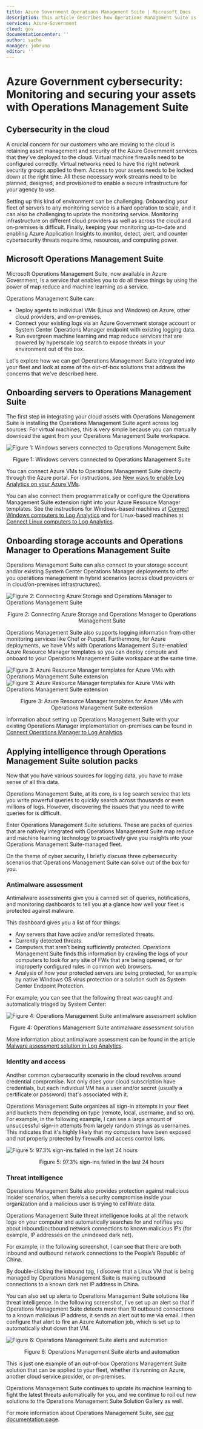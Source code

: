 ```yaml
---
title: Azure Government Operations Management Suite | Microsoft Docs
description: This article describes how Operations Management Suite is applicable to US Government agencies and solution providers
services: Azure-Government
cloud: gov
documentationcenter: ''
author: sacha
manager: jobruno
editor: ''
---
```


# Azure Government cybersecurity: Monitoring and securing your assets with Operations Management Suite

## Cybersecurity in the cloud
A crucial concern for our customers who are moving to the cloud is retaining asset management and security of the Azure Government services that they've deployed to the cloud. Virtual machine firewalls need to be configured correctly. Virtual networks need to have the right network security groups applied to them. Access to your assets needs to be locked down at the right time. All these necessary work streams need to be planned, designed, and provisioned to enable a secure infrastructure for your agency to use.

Setting up this kind of environment can be challenging. Onboarding your fleet of servers to any monitoring service is a hard operation to scale, and it can also be challenging to update the monitoring service. Monitoring infrastructure on different cloud providers as well as across the cloud and on-premises is difficult. Finally, keeping your monitoring up-to-date and enabling Azure Application Insights to monitor, detect, alert, and counter cybersecurity threats require time, resources, and computing power.

## Microsoft Operations Management Suite
Microsoft Operations Management Suite, now available in Azure Government, is a service that enables you to do all these things by using the power of map reduce and machine learning as a service.

Operations Management Suite can:

* Deploy agents to individual VMs (Linux and Windows) on Azure, other cloud providers, and on-premises.
* Connect your existing logs via an Azure Government storage account or System Center Operations Manager endpoint with existing logging data.
* Run evergreen machine learning and map reduce services that are powered by hyperscale log search to expose threats in your environment out of the box.

Let's explore how we can get Operations Management Suite integrated into your fleet and look at some of the out-of-box solutions that address the concerns that we've described here.

## Onboarding servers to Operations Management Suite
The first step in integrating your cloud assets with Operations Management Suite is installing the Operations Management Suite agent across log sources. For virtual machines, this is very simple because you can manually download the agent from your Operations Management Suite workspace.

![Figure 1: Windows servers connected to Operations Management Suite](./media/documentation-government-oms-figure1.png)
<p align="center">Figure 1: Windows servers connected to Operations Management Suite</p>

You can connect Azure VMs to Operations Management Suite directly through the Azure portal. For instructions, see [New ways to enable Log Analytics on your Azure VMs](https://blogs.technet.microsoft.com/momteam/2016/02/10/new-ways-to-enable-log-analytics-oms-on-your-azure-vms/).

You can also connect them programmatically or configure the Operations Management Suite extension right into your Azure Resource Manager templates. See the instructions for Windows-based machines at [Connect Windows computers to Log Analytics](https://docs.microsoft.com/en-us/azure/log-analytics/log-analytics-windows-agents) and for Linux-based machines at [Connect Linux computers to Log Analytics](https://docs.microsoft.com/en-us/azure/log-analytics/log-analytics-linux-agents).

## Onboarding storage accounts and Operations Manager to Operations Management Suite
Operations Management Suite can also connect to your storage account and/or existing System Center Operations Manager deployments to offer you operations management in hybrid scenarios (across cloud providers or in cloud/on-premises infrastructures).

![Figure 2: Connecting Azure Storage and Operations Manager to Operations Management Suite](./media/documentation-government-oms-figure2.png)
<p align="center">Figure 2: Connecting Azure Storage and Operations Manager to Operations Management Suite</p>

Operations Management Suite also supports logging information from other monitoring services like Chef or Puppet. Furthermore, for Azure deployments, we have VMs with Operations Management Suite-enabled Azure Resource Manager templates so you can deploy compute and onboard to your Operations Management Suite workspace at the same time.

![Figure 3: Azure Resource Manager templates for Azure VMs with Operations Management Suite extension](./media/documentation-government-oms-figure3a.png)
![Figure 3: Azure Resource Manager templates for Azure VMs with Operations Management Suite extension](./media/documentation-government-oms-figure3b.png)
<p align="center">Figure 3: Azure Resource Manager templates for Azure VMs with Operations Management Suite extension</p>

Information about setting up Operations Management Suite with your existing Operations Manager implementation on-premises can be found in [Connect Operations Manager to Log Analytics](https://docs.microsoft.com/en-us/azure/log-analytics/log-analytics-om-agents).

## Applying intelligence through Operations Management Suite solution packs
Now that you have various sources for logging data, you have to make sense of all this data.

Operations Management Suite, at its core, is a log search service that lets you write powerful queries to quickly search across thousands or even millions of logs. However, discovering the issues that you need to write queries for is difficult.

Enter Operations Management Suite solutions. These are packs of queries that are natively integrated with Operations Management Suite map reduce and machine learning technology to proactively give you insights into your Operations Management Suite-managed fleet.

On the theme of cyber security, I briefly discuss three cybersecurity scenarios that Operations Management Suite can solve out of the box for you.

### Antimalware assessment
Antimalware assessments give you a canned set of queries, notifications, and monitoring dashboards to tell you at a glance how well your fleet is protected against malware.

This dashboard gives you a list of four things:
* Any servers that have active and/or remediated threats.
* Currently detected threats.
* Computers that aren’t being sufficiently protected. Operations Management Suite finds this information by crawling the logs of your computers to look for any site of FWs that are being opened, or for improperly configured rules in common web browsers.
* Analysis of how your protected servers are being protected, for example by native Windows OS virus protection or a solution such as System Center Endpoint Protection.

For example, you can see that the following threat was caught and automatically triaged by System Center:

![Figure 4: Operations Management Suite antimalware assessment solution](./media/documentation-government-oms-figure4.png)
<p align="center">Figure 4: Operations Management Suite antimalware assessment solution</p>

More information about antimalware assessment can be found in the article [Malware assessment solution in Log Analytics](https://azure.microsoft.com/en-us/documentation/articles/log-analytics-malware/).

### Identity and access
Another common cybersecurity scenario in the cloud revolves around credential compromise. Not only does your cloud subscription have credentials, but each individual VM has a user and/or secret (usually a certificate or password) that's associated with it.

Operations Management Suite organizes all sign-in attempts in your fleet and buckets them depending on type (remote, local, username, and so on). For example, in the following example, I can see a large amount of unsuccessful sign-in attempts from largely random strings as usernames. This indicates that it's highly likely that my computers have been exposed and not properly protected by firewalls and access control lists.

![Figure 5: 97.3% sign-ins failed in the last 24 hours](./media/documentation-government-oms-figure5.png)
<p align="center">Figure 5: 97.3% sign-ins failed in the last 24 hours</p>

### Threat intelligence
Operations Management Suite also provides protection against malicious insider scenarios, when there’s a security compromise inside your organization and a malicious user is trying to exfiltrate data.

Operations Management Suite threat intelligence looks at all the network logs on your computer and automatically searches for and notifies you about inbound/outbound network connections to known malicious IPs (for example, IP addresses on the unindexed dark net).

For example, in the following screenshot, I can see that there are both inbound and outbound network connections to the People’s Republic of China.

By double-clicking the inbound tag, I discover that a Linux VM that is being managed by Operations Management Suite is making outbound connections to a known dark net IP address in China.

You can also set up alerts to Operations Management Suite solutions like threat intelligence. In the following screenshot, I've set up an alert so that if Operations Management Suite detects more than 10 outbound connections to a known malicious IP address, it sends an alert out to me via email. I then configure that alert to fire an Azure Automation job, which is set up to automatically shut down that VM.

![Figure 6: Operations Management Suite alerts and automation](./media/documentation-government-oms-figure6.png)
<p align="center">Figure 6: Operations Management Suite alerts and automation</p>

This is just one example of an out-of-box Operations Management Suite solution that can be applied to your fleet, whether it’s running on Azure, another cloud service provider, or on-premises.

Operations Management Suite continues to update its machine learning to fight the latest threats automatically for you, and we continue to roll out new solutions to the Operations Management Suite Solution Gallery as well.

For more information about Operations Management Suite, see [our documentation page](https://azure.microsoft.com/en-us/documentation/articles/documentation-government-overview/).
